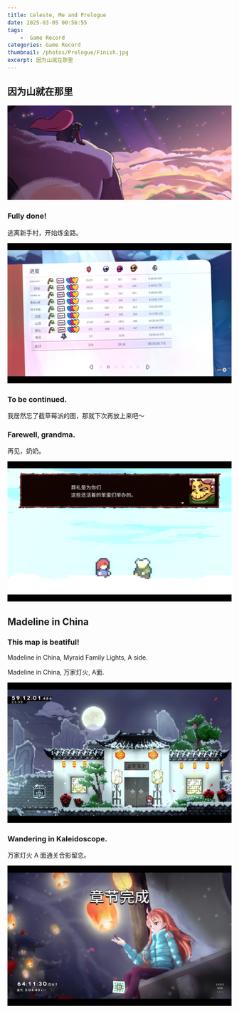 ```yaml
---
title: Celeste, Me and Prelogue
date: 2025-03-05 00:56:55
tags: 
    -  Game Record
categories: Game Record
thumbnail: /photos/Prelogue/Finish.jpg
excerpt: 因为山就在那里
---
```


## 因为山就在那里

<img src="/photos/Prelogue/Sunset.webp">

### Fully done!

逃离新手村，开始炼金路。

<img src="/photos/Prelogue/Achievements.jpg">

### To be continued.

我居然忘了截草莓派的图，那就下次再放上来吧～

### Farewell, grandma.

再见，奶奶。

<img src="/photos/Prelogue/Farewell.jpg">

## Madeline in China

### This map is beatiful!

Madeline in China, Myraid Family Lights, A side.

Madeline in China, 万家灯火, A面.

<img src="/photos/Prelogue/China.jpg">

### Wandering in Kaleidoscope.

万家灯火 A 面通关合影留恋。

<img src="/photos/Prelogue/Continue.jpg">
